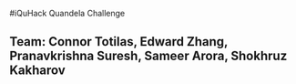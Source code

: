 #iQuHack Quandela Challenge
## Team: Connor Totilas, Edward Zhang, Pranavkrishna Suresh, Sameer Arora, Shokhruz Kakharov
